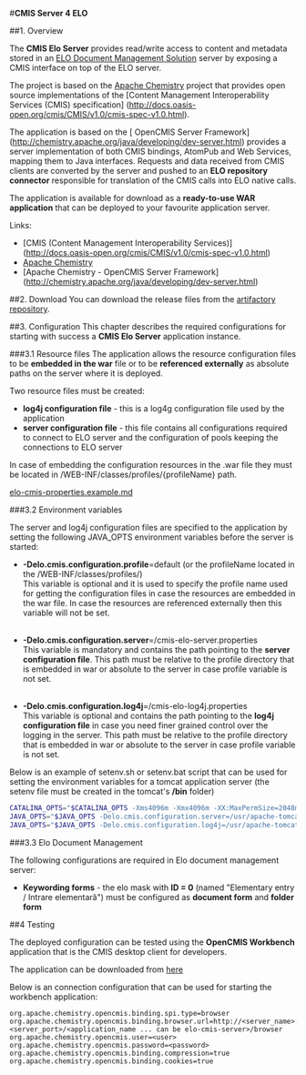 #**CMIS Server 4 ELO**

##1. Overview

The **CMIS Elo Server** provides read/write access to content and metadata stored in an [ELO Document Management Solution](http://www.elodigital.com.au/) server by exposing a CMIS interface on top of the ELO server.

The project is based on the [Apache Chemistry](http://chemistry.apache.org/) project that provides open source implementations of the [Content Management Interoperability Services (CMIS) specification] (http://docs.oasis-open.org/cmis/CMIS/v1.0/cmis-spec-v1.0.html).

The application is based on the [ OpenCMIS Server Framework] (http://chemistry.apache.org/java/developing/dev-server.html) provides a server implementation of both CMIS bindings, AtomPub and Web Services, mapping them to Java interfaces. 
Requests and data received from CMIS clients are converted by the server and pushed to an **ELO repository connector** responsible for translation of the CMIS calls into ELO native calls.

The application is available for download as a **ready-to-use WAR application** that can be deployed to your favourite application server.

Links:

* [CMIS (Content Management Interoperability Services)] (http://docs.oasis-open.org/cmis/CMIS/v1.0/cmis-spec-v1.0.html)
* [Apache Chemistry](http://chemistry.apache.org/)
* [Apache Chemistry - OpenCMIS Server Framework] (http://chemistry.apache.org/java/developing/dev-server.html)

##2. Download
You can download the release files from the [artifactory repository](http://artifactory/).

##3. Configuration
This chapter describes the required configurations for starting with success a **CMIS Elo Server** application instance.

###3.1 Resource files
The application allows the resource configuration files to be **embedded in the war** file or to be **referenced externally** as absolute paths on the server where it is deployed.

Two resource files must be created: 

* **log4j configuration file** - this is a log4g configuration file used by the application 
* **server configuration file** - this file contains all configurations required to connect to ELO server and the configuration of pools keeping the connections to ELO server

In case of embedding the configuration resources in the .war file they must be located in /WEB-INF/classes/profiles/{profileName} path.

[elo-cmis-properties.example.md](/documentation/elo-cmis-properties.example.md)

###3.2 Environment variables

The server and log4j configuration files are specified to the application by setting the following JAVA_OPTS environment variables before the server is started:

* **-Delo.cmis.configuration.profile**=default   (or the profileName located in the /WEB-INF/classes/profiles/)
    <BR/>This variable is optional and it is used to specify the profile name used for getting the configuration files in case the resources are embedded in the war file. In case the resources are referenced externally then this variable will not be set.
    <BR/>
    <BR/>

* **-Delo.cmis.configuration.server**=/cmis-elo-server.properties 
    <BR/>This variable is mandatory and contains the path pointing to the **server configuration file**. This path must be relative to the profile directory that is embedded in war or absolute to the server in case profile variable is not set.
    <BR/>
    <BR/>

* **-Delo.cmis.configuration.log4j**=/cmis-elo-log4j.properties 
    <BR/>This variable is optional and contains the path pointing to the **log4j configuration file** in case you need finer grained control over the logging in the server. This path must be relative to the profile directory that is embedded in war or absolute to the server in case profile variable is not set.
    <BR/>
        
Below is an example of setenv.sh or setenv.bat script that can be used for setting the environment variables for a tomcat application server (the setenv file must be created in the tomcat's **/bin** folder)

```bash
CATALINA_OPTS="$CATALINA_OPTS -Xms4096m -Xmx4096m -XX:MaxPermSize=2048m"
JAVA_OPTS="$JAVA_OPTS -Delo.cmis.configuration.server=/usr/apache-tomcat-7.0.57/conf/elo-cmis-server.properties"
JAVA_OPTS="$JAVA_OPTS -Delo.cmis.configuration.log4j=/usr/apache-tomcat-7.0.57/conf/elo-cmis-log4j.properties"
```

###3.3 Elo Document Management 

The following configurations are required in Elo document management server:

* **Keywording forms** - the elo mask with **ID = 0** (named "Elementary entry / Intrare elementară") must be configured as **document form** and **folder form**


##4 Testing

The deployed configuration can be tested using the **OpenCMIS Workbench** application that is the CMIS desktop client for developers.

The application can be downloaded from [here](http://chemistry.apache.org/java/download.html)

Below is an connection configuration that can be used for starting the workbench application:

``` 
org.apache.chemistry.opencmis.binding.spi.type=browser
org.apache.chemistry.opencmis.binding.browser.url=http://<server_name>:<server_port>/<application_name ... can be elo-cmis-server>/browser
org.apache.chemistry.opencmis.user=<user>
org.apache.chemistry.opencmis.password=<password>
org.apache.chemistry.opencmis.binding.compression=true
org.apache.chemistry.opencmis.binding.cookies=true
```

